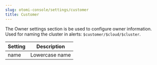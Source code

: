 ```yaml
---
slug: otomi-console/settings/customer
title: Customer
---
```


The Owner settings section is be used to configure owner information. Used for naming the cluster in alerts: `$customer/$cloud/$cluster`.

| Setting | Description    |
| ------- | -------------- |
| name    | Lowercase name |
